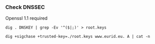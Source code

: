 ### Check DNSSEC
Openssl 1.1 required

```
dig . DNSKEY | grep -Ev '^($|;)' > root.keys

dig +sigchase +trusted-key=./root.keys www.eurid.eu. A | cat -n

```


